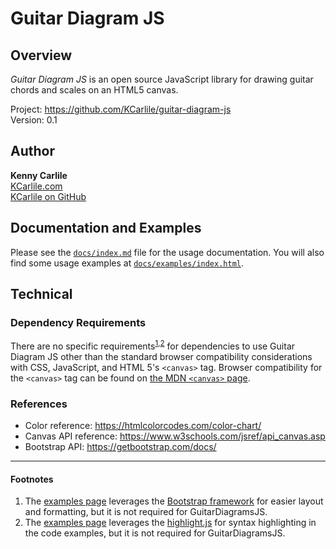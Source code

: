 # Guitar Diagram JS

## Overview

_Guitar Diagram JS_ is an open source JavaScript library for drawing guitar chords and scales on an HTML5 canvas.

Project: <https://github.com/KCarlile/guitar-diagram-js>\
Version: 0.1

## Author

**Kenny Carlile**\
[KCarlile.com](https://www.kcarlile.com/)\
[KCarlile on GitHub](https://github.com/KCarlile)

## Documentation and Examples

Please see the [`docs/index.md`](docs/index.md) file for the usage documentation. You will also find some usage examples at [`docs/examples/index.html`](docs/examples/index.html).

## Technical

### Dependency Requirements

There are no specific requirements<sup>[1](#footnotes),[2](#footnotes)</sup> for dependencies to use Guitar Diagram JS other than the standard browser compatibility considerations with CSS, JavaScript, and HTML 5's `<canvas>` tag. Browser compatibility for the `<canvas>` tag can be found on [the MDN `<canvas>` page](https://developer.mozilla.org/en-US/docs/Web/HTML/Element/canvas#browser_compatibility).

### References

- Color reference: <https://htmlcolorcodes.com/color-chart/>
- Canvas API reference: <https://www.w3schools.com/jsref/api_canvas.asp>
- Bootstrap API: <https://getbootstrap.com/docs/>

----

#### <a href="footnotes"></a>Footnotes

1. The [examples page](docs/examples/index.html) leverages the [Bootstrap framework](https://getbootstrap.com/) for easier layout and formatting, but it is not required for GuitarDiagramsJS.
1. The [examples page](docs/examples/index.html) leverages the [highlight.js](https://highlightjs.org/) for syntax highlighting in the code examples, but it is not required for GuitarDiagramsJS.
